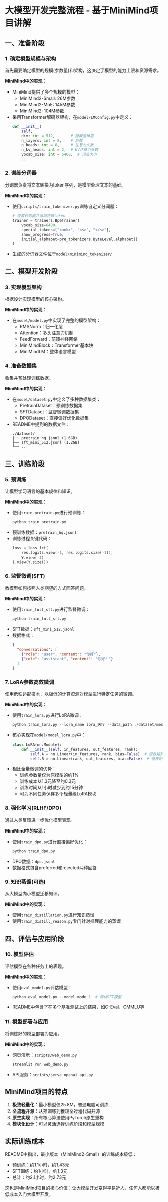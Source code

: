 # 大模型开发完整流程 - 基于MiniMind项目讲解

## 一、准备阶段

### 1. 确定模型规模与架构

首先需要确定模型的规模(参数量)和架构，这决定了模型的能力上限和资源需求。

**MiniMind中的实现：**
- MiniMind提供了多个规模的模型：
  - MiniMind2-Small: 26M参数
  - MiniMind2-MoE: 145M参数 
  - MiniMind2: 104M参数
- 采用Transformer解码器架构，在`model/LMConfig.py`中定义：
  ```python
  def __init__(
      self,
      dim: int = 512,       # 隐藏层维度
      n_layers: int = 8,    # 层数
      n_heads: int = 8,     # 注意力头数
      n_kv_heads: int = 2,  # KV注意力头数
      vocab_size: int = 6400,  # 词表大小
      ...
  ```

### 2. 训练分词器

分词器负责将文本转换为token序列，是模型处理文本的基础。

**MiniMind中的实现：**
- 使用`scripts/train_tokenizer.py`训练自定义分词器：
  ```python
  # 设置训练器并添加特殊token
  trainer = trainers.BpeTrainer(
      vocab_size=6400,
      special_tokens=["<unk>", "<s>", "</s>"],
      show_progress=True,
      initial_alphabet=pre_tokenizers.ByteLevel.alphabet()
  )
  ```
- 生成的分词器文件位于`model/minimind_tokenizer/`

## 二、模型开发阶段

### 3. 实现模型架构

根据设计实现模型的核心架构。

**MiniMind中的实现：**
- 在`model/model.py`中实现了完整的模型架构：
  - RMSNorm：归一化层
  - Attention：多头注意力机制
  - FeedForward：前馈神经网络
  - MiniMindBlock：Transformer基本块
  - MiniMindLM：整体语言模型

### 4. 准备数据集

收集并预处理训练数据。

**MiniMind中的实现：**
- 在`model/dataset.py`中定义了多种数据集类：
  - PretrainDataset：预训练数据集
  - SFTDataset：监督微调数据集
  - DPODataset：直接偏好优化数据集
- README中提到的数据文件：
  ```
  ./dataset/
  ├── pretrain_hq.jsonl (1.6GB)
  ├── sft_mini_512.jsonl (1.2GB)
  └── ...
  ```

## 三、训练阶段

### 5. 预训练

让模型学习语言的基本规律和知识。

**MiniMind中的实现：**
- 使用`train_pretrain.py`进行预训练：
  ```python
  python train_pretrain.py
  ```
- 预训练数据：`pretrain_hq.jsonl`
- 训练过程关键代码：
  ```python
  loss = loss_fct(
      res.logits.view(-1, res.logits.size(-1)),
      Y.view(-1)
  ).view(Y.size())
  ```

### 6. 监督微调(SFT)

教模型如何按照人类期望的方式回答问题。

**MiniMind中的实现：**
- 使用`train_full_sft.py`进行监督微调：
  ```python
  python train_full_sft.py
  ```
- SFT数据：`sft_mini_512.jsonl`
- 数据格式：
  ```json
  {
    "conversations": [
      {"role": "user", "content": "你好"},
      {"role": "assistant", "content": "你好！"}
    ]
  }
  ```

### 7. LoRA参数高效微调

使用低秩适配技术，以极低的计算资源对模型进行特定任务的微调。

**MiniMind中的实现：**
- 使用`train_lora.py`进行LoRA微调：
  ```python
  python train_lora.py --lora_name lora_医疗 --data_path ./dataset/medical_data.jsonl
  ```
- 核心实现在`model/model_lora.py`中：
  ```python
  class LoRA(nn.Module):
      def __init__(self, in_features, out_features, rank):
          self.A = nn.Linear(in_features, rank, bias=False)  # 低秩矩阵A
          self.B = nn.Linear(rank, out_features, bias=False)  # 低秩矩阵B
  ```
- 相比全量微调的优势：
  - 训练参数量仅为原模型的约1%
  - 训练成本从1.3元降至约0.3元
  - 训练时间从1小时减少到约15分钟
  - 可为不同任务保存多个轻量级LoRA模块

### 8. 强化学习(RLHF/DPO)

通过人类反馈进一步优化模型表现。

**MiniMind中的实现：**
- 使用`train_dpo.py`进行直接偏好优化：
  ```python
  python train_dpo.py
  ```
- DPO数据：`dpo.jsonl`
- 数据格式包含preferred和rejected两种回答

### 9. 知识蒸馏(可选)

从大模型向小模型迁移知识。

**MiniMind中的实现：**
- 使用`train_distillation.py`进行知识蒸馏
- 使用`train_distill_reason.py`专门针对推理能力的蒸馏

## 四、评估与应用阶段

### 10. 模型评估

评估模型在各种任务上的表现。

**MiniMind中的实现：**
- 使用`eval_model.py`评估模型：
  ```python
  python eval_model.py --model_mode 1  # 测试SFT模型
  ```
- README中包含了在多个基准测试上的结果，如C-Eval、CMMLU等

### 11. 模型部署与应用

将训练好的模型部署为应用。

**MiniMind中的实现：**
- 网页演示：`scripts/web_demo.py`
  ```python
  streamlit run web_demo.py
  ```
- API服务：`scripts/serve_openai_api.py`

## MiniMind项目的特点

1. **极致轻量化**：最小模型仅25.8M，普通电脑可训练
2. **全流程开源**：从预训练到推理全过程代码开源
3. **原生实现**：所有核心算法使用PyTorch原生重构
4. **模块化设计**：可以灵活选择训练阶段和模型规模

## 实际训练成本

README中指出，最小版本（MiniMind2-Small）的训练成本极低：
- 预训练：约1.1小时，约1.43元
- SFT训练：约1小时，约1.3元
- 总计：约2.1小时，约2.73元

这也是MiniMind项目的核心价值：让大模型开发变得平易近人，任何人都能以极低成本入门大模型开发。
